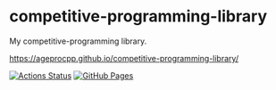 # competitive-programming-library
My competitive-programming library.

https://ageprocpp.github.io/competitive-programming-library/

[![Actions Status](https://github.com/ageprocpp/competitive-programming-library/workflows/verify/badge.svg)](https://github.com/ageprocpp/competitive-programming-library/actions) 
[![GitHub Pages](https://img.shields.io/badge/GitHub%20Pages-%20-brightgreen)](https://ageprocpp.github.io/competitive-programming-library/)

